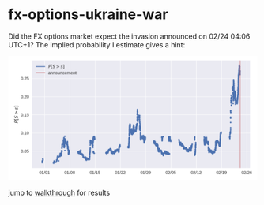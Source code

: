 # fx-options-ukraine-war
Did the FX options market expect the invasion announced on 02/24 04:06 UTC+1? The implied probability I estimate gives a hint:

![probability of invasion](./output/figures/prob-nonparam-thresh85.png "probability of invasion")

jump to [walkthrough](./walkthrough.ipynb) for results
